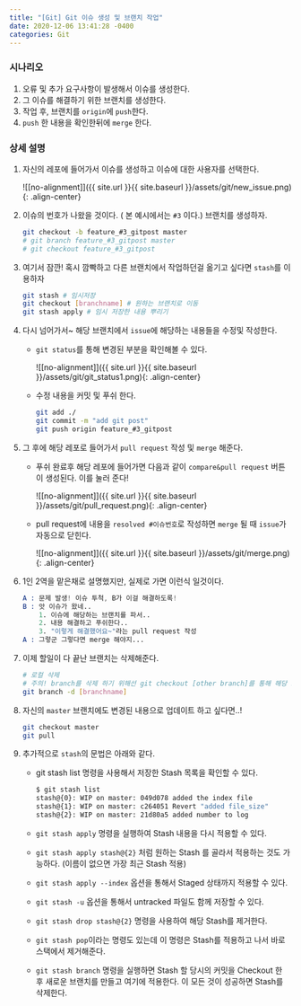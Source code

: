 ```yaml
---
title: "[Git] Git 이슈 생성 및 브랜치 작업"
date: 2020-12-06 13:41:28 -0400
categories: Git
---
```


### 시나리오

1. 오류 및 추가 요구사항이 발생해서 이슈를 생성한다.
2. 그 이슈를 해결하기 위한 브랜치를 생성한다.
3. 작업 후, 브랜치를 ``origin``에 ``push``한다.
4. ``push`` 한 내용을 확인한뒤에 ``merge`` 한다.


### 상세 설명

1. 자신의 레포에 들어가서 이슈를 생성하고 이슈에 대한 사용자를 선택한다.

    ![[no-alignment]]({{ site.url }}{{ site.baseurl }}/assets/git/new_issue.png){: .align-center}

2. 이슈의 번호가 나왔을 것이다. ( 본 예시에서는 ``#3`` 이다.) 브랜치를 생성하자.

    ```bash
    git checkout -b feature_#3_gitpost master
    # git branch feature_#3_gitpost master
    # git checkout feature_#3_gitpost
    ```

3. 여기서 잠깐! 혹시 깜빡하고 다른 브랜치에서 작업하던걸 옮기고 싶다면 ``stash``를 이용하자

    ```bash
    git stash # 임시저장
    git checkout [branchname] # 원하는 브랜치로 이동
    git stash apply # 임시 저장한 내용 뿌리기
    ```

4. 다시 넘어가서~ 해당 브랜치에서 ``issue``에 해당하는 내용들을 수정및 작성한다.

    - ``git status``를 통해 변경된 부분을 확인해볼 수 있다.

        ![[no-alignment]]({{ site.url }}{{ site.baseurl }}/assets/git/git_status1.png){: .align-center}

    - 수정 내용을 커밋 및 푸쉬 한다.

        ```bash
        git add ./
        git commit -m "add git post"
        git push origin feature_#3_gitpost
        ```

5. 그 후에 해당 레포로 들어가서 ``pull request`` 작성 및 ``merge`` 해준다.

    - 푸쉬 완료후 해당 레포에 들어가면 다음과 같이 ``compare&pull request`` 버튼이 생성된다. 이를 눌러 준다!

        ![[no-alignment]]({{ site.url }}{{ site.baseurl }}/assets/git/pull_request.png){: .align-center}

    - pull request에 내용을 ``resolved #이슈번호``로 작성하면 ``merge`` 될 때 ``issue``가 자동으로 닫힌다.

        ![[no-alignment]]({{ site.url }}{{ site.baseurl }}/assets/git/merge.png){: .align-center}

6. 1인 2역을 맡은채로 설명했지만, 실제로 가면 이런식 일것이다.

    ```s
    A : 문제 발생! 이슈 투척, B가 이걸 해결하도록!
    B : 앗 이슈가 왔네..
        1. 이슈에 해당하는 브랜치를 파서..
        2. 내용 해결하고 푸쉬한다..
        3. "이렇게 해결했어요~"라는 pull request 작성
    A : 그렇군 그렇다면 merge 해야지...
    ```

7. 이제 할일이 다 끝난 브랜치는 삭제해준다.

    ```bash
    # 로컬 삭제
    # 주의! branch를 삭제 하기 위해선 git checkout [other branch]를 통해 해당 브랜치가 아닌 다른 브랜치에 이동해있자.
    git branch -d [branchname]
    ```

8. 자신의 ``master`` 브랜치에도 변경된 내용으로 업데이트 하고 싶다면..!

    ```bash
    git checkout master
    git pull
    ```
    
9. 추가적으로 `stash`의 문법은 아래와 같다.

    - git stash list 명령을 사용해서 저장한 Stash 목록을 확인할 수 있다.
        
        ```sh
        $ git stash list
        stash@{0}: WIP on master: 049d078 added the index file
        stash@{1}: WIP on master: c264051 Revert "added file_size"
        stash@{2}: WIP on master: 21d80a5 added number to log
        ```
       
    - ``git stash apply`` 명령을 실행하여 Stash 내용을 다시 적용할 수 있다.
    - ``git stash apply stash@{2}`` 처럼 원하는 Stash 를 골라서 적용하는 것도 가능하다. (이름이 없으면 가장 최근 Stash 적용)
    - ``git stash apply --index`` 옵션을 통해서 Staged 상태까지 적용할 수 있다.
    - ``git stash -u`` 옵션을 통해서 untracked 파일도 함께 저장할 수 있다.
    - ``git stash drop stash@{2}`` 명령을 사용하여 해당 Stash를 제거한다.
    - ``git stash pop``이라는 명령도 있는데 이 명령은 Stash를 적용하고 나서 바로 스택에서 제거해준다.
    - ``git stash branch`` 명령을 실행하면 Stash 할 당시의 커밋을 Checkout 한 후 새로운 브랜치를 만들고 여기에 적용한다. 이 모든 것이 성공하면 Stash를 삭제한다.
